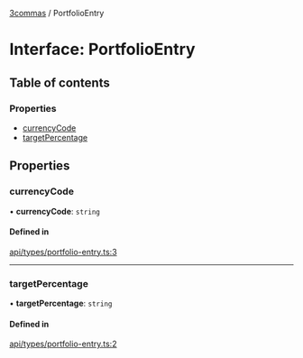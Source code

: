 [3commas](../README.md) / PortfolioEntry

# Interface: PortfolioEntry

## Table of contents

### Properties

- [currencyCode](PortfolioEntry.md#currencycode)
- [targetPercentage](PortfolioEntry.md#targetpercentage)

## Properties

### currencyCode

• **currencyCode**: `string`

#### Defined in

[api/types/portfolio-entry.ts:3](https://github.com/ozum/3commas/blob/d6773ef/src/api/types/portfolio-entry.ts#L3)

---

### targetPercentage

• **targetPercentage**: `string`

#### Defined in

[api/types/portfolio-entry.ts:2](https://github.com/ozum/3commas/blob/d6773ef/src/api/types/portfolio-entry.ts#L2)
